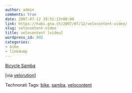```yaml
---
author: admin
comments: true
date: 2007-07-12 19:51:13+00:00
link: https://habi.gna.ch/2007/07/12/velocontent-video/
slug: velocontent-video
title: velocontent [video]
wordpress_id: 992
categories:
- bike
- linkdump
---
```


[Bicycle Samba](http://myspacetv.com/index.cfm?fuseaction=vids.individual&videoid=745906)  
  
  
  

[via [velorution](http://www.velorution.biz/?p=1355)]




Technorati Tags: [bike](http://www.technorati.com/tag/bike), [samba](http://www.technorati.com/tag/samba), [velocontent](http://www.technorati.com/tag/velocontent)
